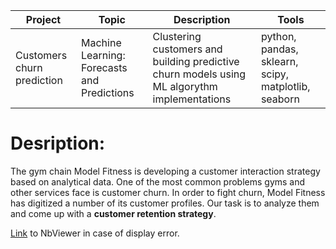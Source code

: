 | Project   | Topic   |Description                                                    | Tools |
|----------|--------|------------------------------------------------------------|-------------|
|Customers churn prediction|Machine Learning: Forecasts and Predictions|Clustering customers and building predictive churn models using ML algorythm implementations|python, pandas, sklearn, scipy, matplotlib, seaborn|
# Desription:
The gym chain Model Fitness is developing a customer interaction strategy based on analytical data.
One of the most common problems gyms and other services face is customer churn. In order to fight churn, Model Fitness has digitized a number of its customer profiles. Our task is to analyze them and come up with a **customer retention strategy**.

[Link](https://nbviewer.org/github/Susan-Calvin/Forecasts-and-Predictions/blob/main/9_ML_Forecasts%20and%20Predictions.ipynb) to NbViewer in case of display error.
